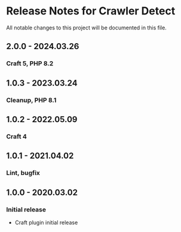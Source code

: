 # Release Notes for Crawler Detect

All notable changes to this project will be documented in this file.

## 2.0.0 - 2024.03.26
### Craft 5, PHP 8.2

## 1.0.3 - 2023.03.24
### Cleanup, PHP 8.1

## 1.0.2 - 2022.05.09
### Craft 4

## 1.0.1 - 2021.04.02
### Lint, bugfix

## 1.0.0 - 2020.03.02
### Initial release
- Craft plugin initial release
